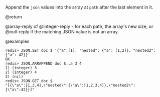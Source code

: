 Append the `json` values into the array at `path` after the last element in it.

@return

@array-reply of @integer-reply - for each path, the array's new size, or @null-reply if the matching JSON value is not an array.

@examples

```
redis> JSON.SET doc $ '{"a":[1], "nested": {"a": [1,2]}, "nested2": {"a": 42}}'
OK
redis> JSON.ARRAPPEND doc $..a 3 4
1) (integer) 3
2) (integer) 4
3) (nil)
redis> JSON.GET doc $
"[{\"a\":[1,3,4],\"nested\":{\"a\":[1,2,3,4]},\"nested2\":{\"a\":42}}]"
```
